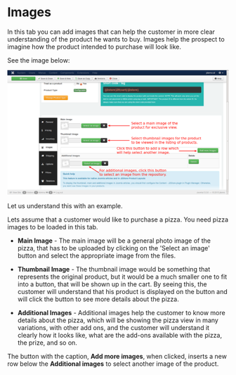 # Images

In this tab you can add images that can help the customer in more clear understanding of the product he wants to buy. Images help the prospect to imagine how the product intended to purchase will look like.

See the image below:

![Configurable Images](./assets/images/product_conf_images.png)

Let us understand this with an example. 

Lets assume that a customer would like to purchase a pizza. You need pizza images to be loaded in this tab. 

* **Main Image** - The main image will be a general photo image of the pizza, that has to be uploaded by clicking on the 'Select an image' button and select the appropriate image from the files.

* **Thumbnail Image** - The thumbnail image would be something that represents the original product, but it would be a much smaller one to fit into a button, that will be shown up in the cart. By seeing this, the customer will understand that his product is displayed on the button and will click the button to see more details about the pizza.

* **Additional Images** - Additional images help the customer to know more details about the pizza, which will be showing the pizza view in many variations, with other add ons, and the customer will understand it clearly how it looks like, what are the add-ons available with the pizza, the prize, and so on.
 
The button with the caption, **Add more images**, when clicked, inserts a new row below the **Additional images** to select another image of the product.
